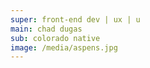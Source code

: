 ```yaml
---
super: front-end dev | ux | u
main: chad dugas
sub: colorado native
image: /media/aspens.jpg
---
```


